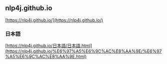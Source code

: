 ## nlp4j.github.io

[https://nlp4j.github.io/](https://nlp4j.github.io/)


### 日本語

[https://nlp4j.github.io/日本語/日本語.html](https://nlp4j.github.io/%E6%97%A5%E6%9C%AC%E8%AA%9E/%E6%97%A5%E6%9C%AC%E8%AA%9E.html)

